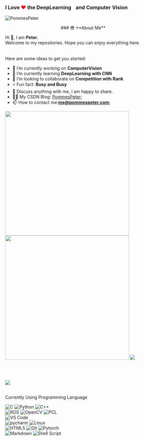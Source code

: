  ### I Love <span style="color:red">❤</span> the DeepLearning<span style="color:white">🧠</span> and Computer Vision<span style="color:white">👀</span>
![PommesPeter](https://visitor-badge.glitch.me/badge?page_id=PommesPeter.PommesPeter)

<div align="center">
### 😎 **About Me** 
</div>

Hi 👋, I am **Peter**.<br>Welcome to my repositories. Hope you can enjoy everything here.</br><br></br>
Here are some ideas to get you started:

- 🔭 I’m currently working on **ComputerVision**
- 🌱 I’m currently learning **DeepLearning with CNN**
- 👯 I’m looking to collaborate on **Competition with Rank**
- ⚡ Fun fact: **Busy and Busy**
- 💬 Discuss anything with me, I am happy to share.
- ✍🏻 My CSDN Blog: [PommesPeter](https://blog.csdn.net/weixin_45709330?spm=1000.2115.3001.5343);
- 📫 How to contact me:**me@pommespeter.com**;

<b>
    <image src="https://github-readme-stats.vercel.app/api?username=pommespeter&show_icons=true&theme=tokyonight" width=400>
    </image>
</b>
<b>
    <image src="https://github-readme-stats.vercel.app/api/top-langs/?username=pommespeter&layout=compact&theme=tokyonight&hide=html" width=400></image>
</b>

<b>
    <image src="https://github-readme-stats.vercel.app/api/pin/?username=pommespeter&repo=Daily-Note-app&theme=tokyonight">
    </image>
</b>

<br></br>

<image src="https://github-profile-trophy.vercel.app/?username=pommespeter&theme=dracula"/>
<br></br>

Currently Using Programming Language
<!-- <p align="center"><image src="imgs/python.png"/></p> -->
![C](https://img.shields.io/badge/C-%23A8B9CC.svg?&style=for-the-badge&logo=c&logoColor=black) ![Python](https://img.shields.io/badge/python-%23007ACC.svg?&style=for-the-badge&logo=python&logoColor=white) ![C++](https://img.shields.io/badge/c++-%23007ACC.svg?&style=for-the-badge&logo=c%2b%2b&logoColor=white)     
![ROS](https://img.shields.io/badge/ROS%20-%233776AB.svg?&style=for-the-badge&logo=ros&logoColor=white) ![OpenCV](https://img.shields.io/badge/OpenCV%20-%233776AB.svg?&style=for-the-badge&logo=opencv&logoColor=white) ![PCL](https://img.shields.io/badge/PCL%20-%233776AB.svg?&style=for-the-badge&logo=&logoColor=white)  
![VS Code](https://img.shields.io/badge/Visual%20Studio%20Code-%2300599C.svg?&style=for-the-badge&logo=visual-studio-code&logoColor=white)  
![pycharm](https://img.shields.io/badge/pycharm%20-%213982B6.svg?&style=for-the-badge&logo=pycharm&logoColor=white) ![Linux](https://img.shields.io/badge/Arch%20Linux-%213982B6.svg?&style=for-the-badge&logo=arch-linux&logoColor=white)  
![HTML5](https://img.shields.io/badge/html5%20-%23E34F26.svg?&style=for-the-badge&logo=html5&logoColor=white) ![Git](https://img.shields.io/badge/git-%23f05032.svg?&style=for-the-badge&logo=git&logoColor=white) ![Pytorch](https://img.shields.io/badge/pytorch-%23EE4C2C.svg?&style=for-the-badge&logo=pytorch&logoColor=white)  
![Markdown](https://img.shields.io/badge/markdown-%23000000.svg?&style=for-the-badge&logo=markdown&logoColor=white) ![Shell Script](https://img.shields.io/badge/shell_script%20-%23121011.svg?&style=for-the-badge&logo=gnu-bash&logoColor=white)

<!--![Docker](https://img.shields.io/badge/Docker-%232496ED.svg?&style=for-the-badge&logo=docker&logoColor=white) -->
<!-- <b>
<image src="imgs/python.png"></image>
</b>
<b>
<image src="imgs/c++.png" width=175></image>
</b> -->

